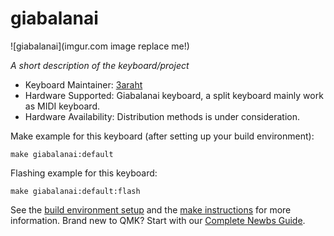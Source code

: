 # giabalanai

![giabalanai](imgur.com image replace me!)

*A short description of the keyboard/project*

* Keyboard Maintainer: [3araht](https://github.com/3araht)
* Hardware Supported: Giabalanai keyboard, a split keyboard mainly work as MIDI keyboard.
* Hardware Availability: Distribution methods is under consideration.

Make example for this keyboard (after setting up your build environment):

    make giabalanai:default

Flashing example for this keyboard:

    make giabalanai:default:flash

See the [build environment setup](https://docs.qmk.fm/#/getting_started_build_tools) and the [make instructions](https://docs.qmk.fm/#/getting_started_make_guide) for more information. Brand new to QMK? Start with our [Complete Newbs Guide](https://docs.qmk.fm/#/newbs).
